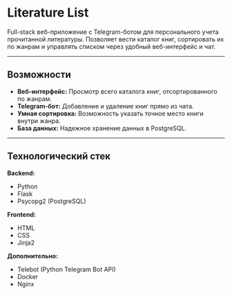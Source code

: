 # Literature List

Full-stack веб-приложение с Telegram-ботом для персонального учета прочитанной литературы. Позволяет вести каталог книг, сортировать их по жанрам и управлять списком через удобный веб-интерфейс и чат.

---

## Возможности

*   **Веб-интерфейс:** Просмотр всего каталога книг, отсортированного по жанрам.
*   **Telegram-бот:** Добавление и удаление книг прямо из чата.
*   **Умная сортировка:** Возможность указать точное место книги внутри жанра.
*   **База данных:** Надежное хранение данных в PostgreSQL.

---

## Технологический стек

**Backend:**
*   Python
*   Flask
*   Psycopg2 (PostgreSQL)

**Frontend:**
*   HTML
*   CSS
*   Jinja2

**Дополнительно:**
*   Telebot (Python Telegram Bot API)
*   Docker
*   Nginx
